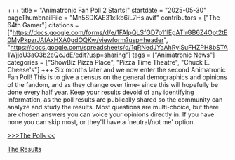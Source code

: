 +++
title = "Animatronic Fan Poll 2 Starts!"
startdate = "2025-05-30"
pageThumbnailFile = "Mn5SDKAE31xlkb6iL7Hs.avif"
contributors = ["The 64th Gamer"]
citations = ["https://docs.google.com/forms/d/e/1FAIpQLSfGD7p11lEgATIrGB6Z4Opt2tE0MyPkpzrJAfAxHXA0gdOQKw/viewform?usp=header", "https://docs.google.com/spreadsheets/d/1qRNedJYaAhRyiSuFHZPH8bSTA1WjjoU3aO3b2eQcJdE/edit?usp=sharing"]
tags = ["Animatronic News"]
categories = ["ShowBiz Pizza Place", "Pizza Time Theatre", "Chuck E. Cheese's"]
+++
Six months later and we now enter the second Animatronic Fan Poll! This is to give a census on the general demographics and opinions of the fandom, and as they change over time- since this will hopefully be done every half year.
Keep your results devoid of any identifying information, as the poll results are publically shared so the community can analyze and study the results. Most questions are multi-choice, but there are chosen answers you can voice your opinions directly in. If you have none you can skip most, or they'll have a 'neutral/not me' option.

[>>>The Poll<<<](https://docs.google.com/forms/d/e/1FAIpQLSfGD7p11lEgATIrGB6Z4Opt2tE0MyPkpzrJAfAxHXA0gdOQKw/viewform?usp=header)

[The Results](https://docs.google.com/spreadsheets/d/1qRNedJYaAhRyiSuFHZPH8bSTA1WjjoU3aO3b2eQcJdE/edit?usp=sharing)
